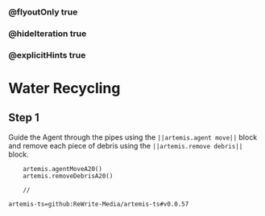 ### @flyoutOnly true
### @hideIteration true
### @explicitHints true

# Water Recycling

## Step 1
Guide the Agent through the pipes using the ``||artemis.agent move||`` block and remove each piece of debris using the ``||artemis.remove debris||`` block.

```ghost
    artemis.agentMoveA20()
    artemis.removeDebrisA20()
```
```template
    //
```

```package
artemis-ts=github:ReWrite-Media/artemis-ts#v0.0.57
```